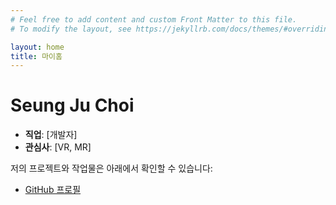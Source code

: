 ```yaml
---
# Feel free to add content and custom Front Matter to this file.
# To modify the layout, see https://jekyllrb.com/docs/themes/#overriding-theme-defaults

layout: home
title: 마이홈
---
```


# Seung Ju Choi

- **직업**: [개발자]
- **관심사**: [VR, MR]

저의 프로젝트와 작업물은 아래에서 확인할 수 있습니다:

- [GitHub 프로필](https://github.com/FlightFly98)